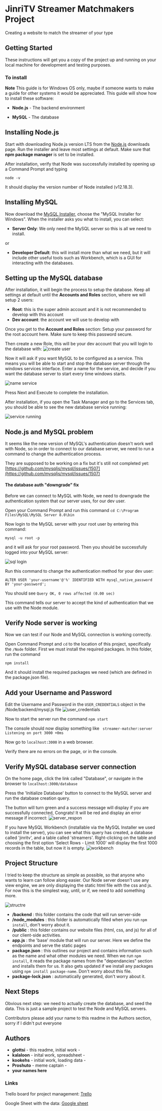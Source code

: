 # JinriTV Streamer Matchmakers Project
Creating a website to match the streamer of your type

## Getting Started

These instructions will get you a copy of the project up and running on your local machine for development and testing purposes.

### To install

**Note** This guide is for Windows OS only, maybe if someone wants to make a guide for other systems it would be appreciated.
This guide will show how to install these software:

* **Node.js** - The backend environment 

* **MySQL** - The database

## Installing Node.js

Start with downloading Node.js version LTS from the [Node.js](https://nodejs.org/en/) downloads page. Run the installer and leave most settings at default. Make sure that **npm package manager** is set to be installed.

After installation, verify that Node was successfully installed by opening up a Command Prompt and typing

```node -v```

It should display the version number of Node installed (v12.18.3).

## Installing MySQL

Now download the [MySQL Installer](https://dev.mysql.com/downloads/), choose the "MySQL Installer for Windows". When the installer asks you what to install, you can select:

* **Server Only**: We only need the MySQL server so this is all we need to install.

or

* **Developer Default**: this will install more than what we need, but it will include other useful tools such as Workbench, which is a GUI for interacting with the databases.


## Setting up the MySQL database

After installation, it will begin the process to setup the database. Keep all settings at default until the **Accounts and Roles** section, where we will setup 2 users:
* **Root**: this is the super admin account and it is not recommended to develop with this account
* **Dev account**: the account we will use to develop with

Once you get to the **Account and Roles** section: Setup your password for the root account here. Make sure to keep this password secure.

Then create a new Role, this will be your dev account that you will login to the database with:
![create user](https://github.com/glottsi/Streamer-match-makers/blob/master/guide_images/Untitled.png)

Now it will ask if you want MySQL to be configured as a service. This means you will be able to start and stop the database server through the windows services interface. Enter a name for the service, and decide if you want the database server to start every time windows starts.

![name service](https://github.com/glottsi/Streamer-match-makers/blob/master/guide_images/service.png)

Press Next and Execute to complete the installation.

After installation, if you open the Task Manager and go to the Services tab, you should be able to see the new database service running:

![service running](https://github.com/glottsi/Streamer-match-makers/blob/master/guide_images/service_running.png)

## Node.js and MySQL problem

It seems like the new version of MySQL's authentication doesn't work well with Node, so in order to connect to our database server, we need to run a command to change the authentication process.

They are supposed to be working on a fix but it's still not completed yet: [https://github.com/mysqljs/mysql/issues/1507](https://github.com/mysqljs/mysql/issues/1507)

#### The database auth "downgrade" fix

Before we can connect to MySQL with Node, we need to downgrade the authentication system that our server uses, for our dev user.

Open your Command Prompt and run this command ```cd C:\Program Files\MySQL\MySQL Server 8.0\bin```

Now login to the MySQL server with your root user by entering this command:

```mysql -u root -p```

and it will ask for your root password. Then you should be successfully logged into your MySQL server:

![sql login](https://github.com/glottsi/Streamer-match-makers/blob/master/guide_images/loginmysql.png)

Run this command to change the authentication method for your dev user:

```ALTER USER 'your-username'@'%' IDENTIFIED WITH mysql_native_password BY 'your-password';```

You should see `Query OK, 0 rows affected (0.00 sec)`

This command tells our server to accept the kind of authentication that we use with the Node module.

## Verify Node server is working

Now we can test if our Node and MySQL connection is working correctly.

Open Command Prompt and `cd` to the location of this project, specifically the `/Node` folder. First we must install the required packages. In this folder, run the command 

`npm install`

And it should install the required packages we need (which are defined in the package.json file).

## Add your Username and Password

Edit the Username and Password in the `USER_CREDENTIALS` object in the /Node/backend/mysql.js file
![user_credentials](https://github.com/glottsi/Streamer-match-makers/blob/db_create_table/guide_images/user_cred.png)

Now to start the server run the command `npm start`

The console should now display something like 
```  streamer-matcher:server Listening on port 3000 +0ms ```

Now go to `localhost:3000` in a web browser. 

Verify there are no errors on the page, or in the console.

## Verify MySQL database server connection

On the home page, click the link called "Database", or navigate in the browser to `localhost:3000/database`

Press the 'Initialize Database' button to connect to the MySQL server and run the database creation query.

The button will turn green and a success message will display if you are successfully connected, Congrats! It will be red and display an error message if incorrect:
![server_respon](https://github.com/glottsi/Streamer-match-makers/blob/db_create_table/guide_images/initialize_db_results.png)

If you have MySQL Workbench (installable via the MySQL Installer we used to install the server), you can see what this query has created, a database called 'jinritv', and a table called 'streamers'. Right-clicking on the table and choosing the first option 'Select Rows - Limit 1000' will display the first 1000 records in the table, but now it is empty.
![workbench](https://github.com/glottsi/Streamer-match-makers/blob/db_create_table/guide_images/db.png)

## Project Structure
I tried to keep the structure as simple as possible, so that anyone who wants to learn can follow along easier. Our Node server doesn't use any view engine, we are only displaying the static html file with the css and js. For now this is the simplest way, until, or if, we need to add something more.

![structre](https://github.com/glottsi/Streamer-match-makers/blob/master/guide_images/file_structure.png)

* **/backend** : this folder contains the code that will run server-side
* **/node_modules** : this folder is automatically filled when you run `npm install`, don't worry about it.
* **/public** : this folder contains our website files (html, css, and js) for all of our client-side activities. 
* **app.js** : the 'base' module that will run our server. Here we define the endpoints and serve the static pages
* **package.json** : this outlines our project and contains information such as the name and what other modules we need. When we run `npm install`, it reads the package names from the "dependancies" section and installs them for us. It also gets updated if we install any packages using `npm install package-name`. Don't worry about this file.
* **package-lock.json** : automatically generated, don't worry about it.

## Next Steps

Obvious next step: we need to actually create the database, and seed the data. This is just a sample project to test the Node and MySQL servers.

Contributors please add your name to this readme in the Authors section, sorry if I didn't put everyone

## Authors

* **glottsi** - this readme, initial work - 
* **kalaloon** - inital work, spreadsheet -
* **kookehs** - initial work, loading data -
* **Proshuto** - meme captain -
* **your names here**

### Links
Trello board for project management: [Trello](https://trello.com/b/026o2aq4/jinri-co-project-2-streammatch)

Google Sheet with the data: [Google sheet](https://docs.google.com/spreadsheets/d/1yQ7YzuM5FhFB13ChTz77W2VyhzYJnjtqMBAEOwJrebI)


